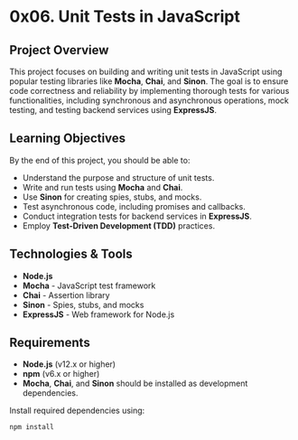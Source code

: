 # 0x06. Unit Tests in JavaScript

## Project Overview

This project focuses on building and writing unit tests in JavaScript using popular testing libraries like **Mocha**, **Chai**, and **Sinon**. The goal is to ensure code correctness and reliability by implementing thorough tests for various functionalities, including synchronous and asynchronous operations, mock testing, and testing backend services using **ExpressJS**.

## Learning Objectives

By the end of this project, you should be able to:

- Understand the purpose and structure of unit tests.
- Write and run tests using **Mocha** and **Chai**.
- Use **Sinon** for creating spies, stubs, and mocks.
- Test asynchronous code, including promises and callbacks.
- Conduct integration tests for backend services in **ExpressJS**.
- Employ **Test-Driven Development (TDD)** practices.

## Technologies & Tools

- **Node.js**
- **Mocha** - JavaScript test framework
- **Chai** - Assertion library
- **Sinon** - Spies, stubs, and mocks
- **ExpressJS** - Web framework for Node.js

## Requirements

- **Node.js** (v12.x or higher)
- **npm** (v6.x or higher)
- **Mocha**, **Chai**, and **Sinon** should be installed as development dependencies.

Install required dependencies using:
```bash
npm install
